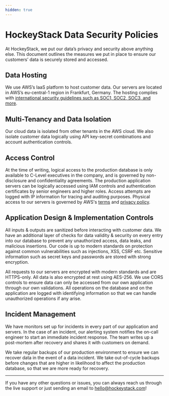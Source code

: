 ```yaml
---
hidden: true
---
```


# HockeyStack Data Security Policies

At HockeyStack, we put our data’s privacy and security above anything else. This document outlines the measures we put in place to ensure our customers’ data is securely stored and accessed.

## Data Hosting

We use AWS’s IaaS platform to host customer data. Our servers are located in AWS’s eu-central-1 region in Frankfurt, Germany. The hosting complies with [international security guidelines such as SOC1, SOC2, SOC3, and more](https://aws.amazon.com/compliance/programs/).

## Multi-Tenancy and Data Isolation

Our cloud data is isolated from other tenants in the AWS cloud. We also isolate customer data logically using API key-secret combinations and account authentication controls.

## Access Control

At the time of writing, logical access to the production database is only available to C-Level executives in the company, and is governed by non-disclosure and confidentiality agreements. The production application servers can be logically accessed using IAM controls and authentication certificates by senior engineers and higher roles. Access attempts are logged with IP information for tracing and auditing purposes. Physical access to our servers is governed by AWS's [terms](https://aws.amazon.com/service-terms/) and [privacy policy](https://aws.amazon.com/privacy/).

## Application Design & Implementation Controls

All inputs & outputs are sanitized before interacting with customer data. We have an additional layer of checks for data validity & security on every entry into our database to prevent any unauthorized access, data leaks, and malicious insertions. Our code is up to modern standards on protection against common vulnerabilities such as injections, XSS, CSRF etc. Sensitive information such as secret keys and passwords are stored with strong encryption.

All requests to our servers are encrypted with modern standards and are HTTPS-only. All data is also encrypted at rest using AES-256. We use CORS controls to ensure data can only be accessed from our own application through our own validations. All operations on the database and on the application are logged with identifying information so that we can handle unauthorized operations if any arise.

## Incident Management

We have monitors set up for incidents in every part of our application and servers. In the case of an incident, our alerting system notifies the on-call engineer to start an immediate incident response. The team writes up a post-mortem after recovery and shares it with customers on demand.

We take regular backups of our production environment to ensure we can recover data in the event of a data incident. We take out-of-cycle backups before changes that are higher in likelihood to affect the production database, so that we are more ready for recovery.

***

If you have any other questions or issues, you can always reach us through the live support or just sending an email to [hello@hockeystack.com](mailto:hello@hockeystack.com)!
